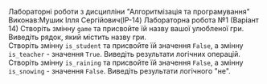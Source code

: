 Лабораторні роботи з дисципліни "Алгоритмізація та програмування"
Виконав:Мушик Ілля Сергійович(ІР-14)
Лабораторна робота №1 (Варіант 14)
 Створіть змінну `game` та присвойте їй назву вашої улюбленої гри. Виведіть рядок, який містить назву гри.       
 Створіть змінну `is_student` та присвойте їй значення `False`, а змінну `is_teacher` - значення `True`. Виведіть результати логічних операцій. 
  Створіть змінну `is_raining` та присвойте їй значення `False`, а змінну `is_snowing` - значення `False`. Виведіть результати логічного "не". 